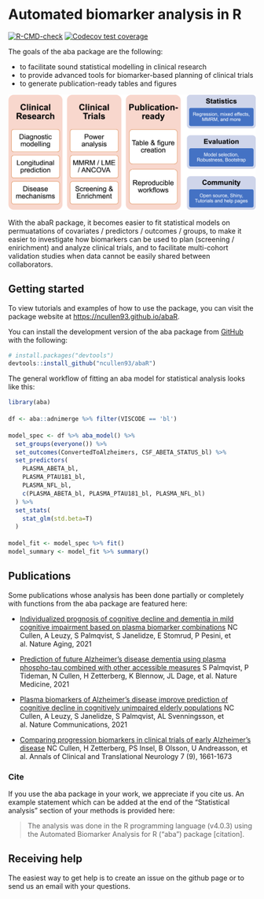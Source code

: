 
<!-- README.md is generated from README.Rmd. Please edit that file -->

# Automated biomarker analysis in R

<!-- badges: start -->

[![R-CMD-check](https://github.com/ncullen93/abaR/workflows/R-CMD-check/badge.svg)](https://github.com/ncullen93/abaR/actions)
[![Codecov test
coverage](https://codecov.io/gh/ncullen93/abaR/branch/main/graph/badge.svg)](https://app.codecov.io/gh/ncullen93/abaR?branch=main)
<!-- badges: end -->

The goals of the aba package are the following:

-   to facilitate sound statistical modelling in clinical research
-   to provide advanced tools for biomarker-based planning of clinical
    trials
-   to generate publication-ready tables and figures

![overview image](man/figures/README-aba_overview.png)

With the abaR package, it becomes easier to fit statistical models on
permuatations of covariates / predictors / outcomes / groups, to make it
easier to investigate how biomarkers can be used to plan (screening /
enirichment) and analyze clinical trials, and to facilitate multi-cohort
validation studies when data cannot be easily shared between
collaborators.

## Getting started

To view tutorials and examples of how to use the package, you can visit
the package website at <https://ncullen93.github.io/abaR>.

You can install the development version of the aba package from
[GitHub](https://github.com/ncullen93/abaR) with the following:

``` r
# install.packages("devtools")
devtools::install_github("ncullen93/abaR")
```

The general workflow of fitting an aba model for statistical analysis
looks like this:

``` r
library(aba)

df <- aba::adnimerge %>% filter(VISCODE == 'bl')

model_spec <- df %>% aba_model() %>%
  set_groups(everyone()) %>%
  set_outcomes(ConvertedToAlzheimers, CSF_ABETA_STATUS_bl) %>%
  set_predictors(
    PLASMA_ABETA_bl,
    PLASMA_PTAU181_bl,
    PLASMA_NFL_bl,
    c(PLASMA_ABETA_bl, PLASMA_PTAU181_bl, PLASMA_NFL_bl)
  ) %>%
  set_stats(
    stat_glm(std.beta=T)
  )

model_fit <- model_spec %>% fit()
model_summary <- model_fit %>% summary()
```

## Publications

Some publications whose analysis has been done partially or completely
with functions from the aba package are featured here:

-   [Individualized prognosis of cognitive decline and dementia in mild
    cognitive impairment based on plasma biomarker
    combinations](https://www.nature.com/articles/s43587-020-00003-5) NC
    Cullen, A Leuzy, S Palmqvist, S Janelidze, E Stomrud, P Pesini, et
    al. Nature Aging, 2021

-   [Prediction of future Alzheimer’s disease dementia using plasma
    phospho-tau combined with other accessible
    measures](https://www.nature.com/articles/s41591-021-01348-z) S
    Palmqvist, P Tideman, N Cullen, H Zetterberg, K Blennow, JL Dage, et
    al. Nature Medicine, 2021

-   [Plasma biomarkers of Alzheimer’s disease improve prediction of
    cognitive decline in cognitively unimpaired elderly
    populations](https://www.nature.com/articles/s41467-021-23746-0) NC
    Cullen, A Leuzy, S Janelidze, S Palmqvist, AL Svenningsson, et
    al. Nature Communications, 2021

-   [Comparing progression biomarkers in clinical trials of early
    Alzheimer’s
    disease](https://onlinelibrary.wiley.com/doi/full/10.1002/acn3.51158)
    NC Cullen, H Zetterberg, PS Insel, B Olsson, U Andreasson, et
    al. Annals of Clinical and Translational Neurology 7 (9), 1661-1673

### Cite

If you use the aba package in your work, we appreciate if you cite us.
An example statement which can be added at the end of the “Statistical
analysis” section of your methods is provided here:

> The analysis was done in the R programming language (v4.0.3) using the
> Automated Biomarker Analysis for R (“aba”) package \[citation\].

## Receiving help

The easiest way to get help is to create an issue on the github page or
to send us an email with your questions.
